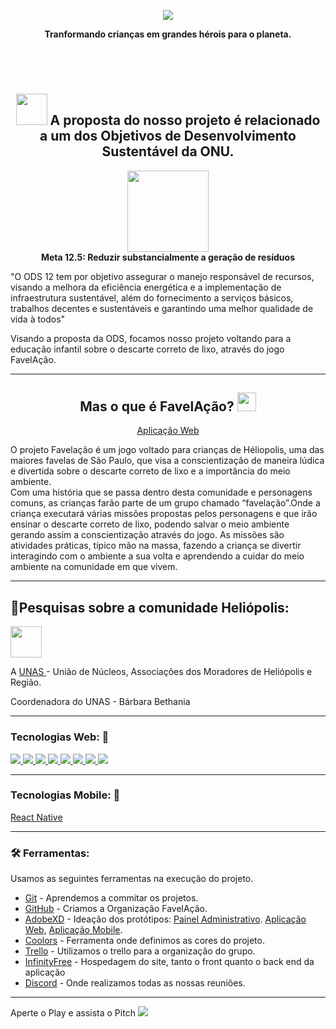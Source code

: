 <p align="center">
    <a href="http://projetofavelacao.epizy.com/">
       <img src="https://github.com/favelacao/favelacao/blob/main/favelacao/frontend/img/logo_favelacao.png">	    
    </a>	
  </p>
  <p align="center"><b>Tranformando crianças em grandes hérois para o planeta.</b></p>
 <br />
 <br />

<h1 align="center"> </h1>

<h2  align="center" >
  <img width=50px src="https://user-images.githubusercontent.com/68478385/110950129-35d1ca00-8322-11eb-85db-96202cde9b50.png">
 A proposta do nosso projeto é relacionado a um dos Objetivos de Desenvolvimento Sustentável da ONU. 
</h2>
<p align="center">
  <img width=130px src="https://encrypted-tbn0.gstatic.com/images?q=tbn:ANd9GcR11pi4OtC06eY4nV1xGLLD_HtCB9qexNl9EA&usqp=CAU">
	<br/>
	<b>Meta 12.5: Reduzir substancialmente a geração de resíduos</b>
</p>
<p>
	 "O ODS 12 tem por objetivo assegurar o manejo responsável de recursos, visando a melhora da eficiência energética e a implementação de infraestrutura sustentável, além do fornecimento a serviços básicos, trabalhos decentes e sustentáveis e garantindo uma melhor qualidade de vida à todos"
</p>
<p> 
	Visando a proposta da ODS, focamos nosso projeto voltando para a educação infantil sobre o descarte correto de lixo, através do jogo FavelAção.
</p>
<hr>

<h2 align="center">Mas o que é FavelAção? <img width=30px src="https://github.com/favelacao/favelacao/blob/main/favelacao/frontend/img/logo_Megafone_Grande.png"></h2>    
 <a href="http://favelacao.epizy.com/favelacao/">
	<p align="center">Aplicação Web</p>
</a>
<p> O projeto Favelação é um jogo voltado para crianças de Héliopolis, uma das maiores favelas de São Paulo, que visa
a conscientização de maneira lúdica e divertida sobre o descarte correto de lixo e a importância do meio ambiente.
<br>
Com uma história que se passa dentro desta comunidade e personagens comuns, as crianças farão parte de um grupo chamado “favelação”.Onde a criança executará várias missões propostas pelos personagens e que irão ensinar o descarte correto de lixo, podendo salvar o meio ambiente gerando assim a conscientização através do jogo.
As missões são atividades práticas, típico mão na massa, fazendo a criança se divertir interagindo com o ambiente a sua volta e aprendendo a cuidar do meio ambiente na comunidade em que vivem.</p>
<hr>

<h2>🔎Pesquisas sobre a comunidade Heliópolis:</h2>
<img width=50px src="https://pbs.twimg.com/profile_images/378800000290688369/61249d95c89c02b9150d1762f2aacde3_400x400.jpeg">
<p>A <a href="https://www.unas.org.br/">UNAS </a>- União de Núcleos, Associações dos Moradores de Heliópolis e Região.</p>
<p> Coordenadora do UNAS - Bárbara Bethania</p>

 <hr>
 
<h3> Tecnologias Web: 🚀 </h3>
     <a href="https://www.w3schools.com/html/">
        <img src="https://icongr.am/devicon/html5-original-wordmark.svg?size=30&color=currentColor">
     </a>
    <a href="https://www.w3schools.com/css/">
         <img src="https://icongr.am/devicon/css3-original-wordmark.svg?size=30&color=currentColor">
    </a>
    <a href="https://developer.mozilla.org/pt-BR/docs/Aprender/JavaScript">
      <img src="https://icongr.am/devicon/javascript-original.svg?size=30&color=currentColor">
    </a>
 
   <a href ="https://www.mysql.com/">
         <img src="https://icongr.am/devicon/mysql-original-wordmark.svg?size=30&color=currentColor"> 
  </a>
 
   <a href="https://www.php.net/manual/pt_BR/intro-whatis.php">
         <img src="https://icongr.am/devicon/php-original.svg?size=30&color=currentColor"> 
  </a>
  <a href="https://getbootstrap.com.br/">
         <img src= "https://icongr.am/devicon/bootstrap-plain.svg?size=30&color=7e4acb">
  </a>
   <a href="#">
	<img src="https://icongr.am/devicon/react-original.svg?size=30&color=currentColor">
     </a>
     <img src="https://drive.google.com/file/d/1REQQnzuzH20mbHcgwMmo7w331YNF3VBN/view?usp=sharing">
 <hr>
 
 <h3> Tecnologias Mobile: 🚀 </h3>
     <a href="https://reactnative.dev/">
        React Native
     </a>
   <hr>
  
  <h3> 🛠️ Ferramentas: </h3>  	
 <p>Usamos as seguintes ferramentas na execução do projeto.</p>
 	<ul>
	  <li>
		  <a href="https://git-scm.com/">Git</a> - Aprendemos a commitar os projetos.
	</li>
	  <li>
	  	  <a href="https://github.com/">GitHub</a> - Criamos a Organização FavelAção.
	  </li>
	  <li>
	  	  <a href="https://www.adobe.com/products/xd.html">AdobeXD</a> - Ideação dos protótipos: <a href="https://xd.adobe.com/view/8f20994e-08d7-46a2-8a50-69224fd21f14-da73/">Painel Administrativo</a>. <a href="https://xd.adobe.com/view/ebfd8642-5911-41b9-94f2-d9f0f8c7639e-beae/">Aplicação Web</a>, <a href="https://xd.adobe.com/view/6f7926db-a860-4165-b9eb-d5bc6db744a4-3a2a/">Aplicação Mobile</a>.
	  </li>
          <li>
	  	  <a href="https://coolors.co/">Coolors</a> - Ferramenta onde definimos as cores do projeto.
	  </li>
	  <li>
	  	  <a href="https://trello.com/b/dibWEjsH/squad-2-meio-ambiente">Trello</a> - Utilizamos o trello para a organização do grupo.
	  </li>
	  <li>
		  <a href="https://infinityfree.net/">InfinityFree</a> - Hospedagem do site, tanto o front quanto o back end da aplicação
	  </li>
	<li>
		<a href="https://discord.com/channels/751849339982315542/751849340414459945"> Discord</a> - Onde realizamos todas as nossas reuniões.
	</li>
	</ul> 
	
<hr>

<p>Aperte o Play e assista o Pitch  
   <a href="https://www.youtube.com/watch?v=0qYxWqiWSWg&ab_channel=devdlima">
	<img src="https://icongr.am/entypo/controller-play.svg?size=49&color=f31212">
   </a>
</p>


